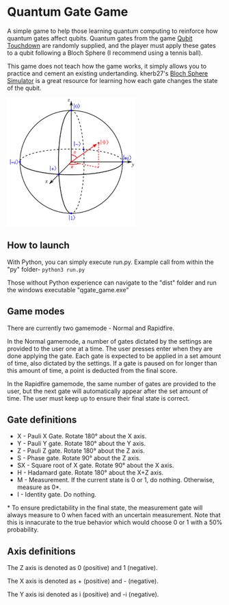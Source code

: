 # Quantum Gate Game
A simple game to help those learning quantum computing to reinforce how quantum gates affect qubits. Quantum gates from the game [Qubit Touchdown](https://www.thegamecrafter.com/games/qubit-touchdown) are randomly supplied, and the player must apply these gates to a qubit following a Bloch Sphere (I recommend using a tennis ball).

This game does not teach how the game works, it simply allows you to practice and cement an existing undertanding. 
kherb27's [Bloch Sphere Simulator](<img src="drawing.jpg" alt="drawing" width="200"/>) is a great resource for learning how each gate changes the state of the qubit.

<img src="images/bloch_sphere.png" alt="bloch_sphere" width="300"/>

## How to launch
With Python, you can simply execute run.py. Example call from within the "py" folder- `python3 run.py` 

Those without Python experience can navigate to the "dist" folder and run the windows executable "qgate_game.exe"

## Game modes
There are currently two gamemode - Normal and Rapidfire.

In the Normal gamemode, a number of gates dictated by the settings are provided to the user one at a time. The user presses enter when they are done applying the gate. Each gate is expected to be applied in a set amount of time, also dictated by the settings. If a gate is paused on for longer than this amount of time, a point is deducted from the final score.

In the Rapidfire gamemode, the same number of gates are provided to the user, but the next gate will automatically appear after the set amount of time. The user must keep up to ensure their final state is correct.

## Gate definitions
- X - Pauli X Gate. Rotate 180° about the X axis.
- Y - Pauli Y gate. Rotate 180° about the Y axis.
- Z - Pauli Z gate. Rotate 180° about the Z axis.
- S - Phase gate. Rotate 90° about the Z axis.
- SX - Square root of X gate. Rotate 90° about the X axis.
- H - Hadamard gate. Rotate 180° about the X+Z axis.
- M - Measurement. If the current state is 0 or 1, do nothing. Otherwise, measure as 0*.
- I - Identity gate. Do nothing.

\* To ensure predictability in the final state, the measurement gate will always measure to 0 when faced with an uncertain measurement. Note that this is innacurate to the true behavior which would choose 0 or 1 with a 50% probability.

## Axis definitions
The Z axis is denoted as 0 (positive) and 1 (negative).

The X axis is denoted as + (positive) and - (negative).

The Y axis isi denoted as i (positive) and -i (negative).

